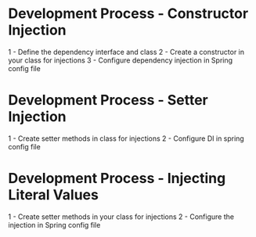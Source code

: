 # Development Process - Constructor Injection

1 - Define the dependency interface and class
2 - Create a constructor in your class for injections
3 - Configure dependency injection in Spring config file

# Development Process - Setter Injection

1 - Create setter methods in class for injections
2 - Configure DI in spring config file

# Development Process - Injecting Literal Values

1 - Create setter methods in your class for injections
2 - Configure the injection in Spring config file

